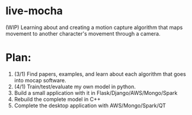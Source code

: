 # live-mocha
(WIP) Learning about and creating a motion capture algorithm that maps
movement to another character's movement through a camera.

# Plan:
1. (3/1) Find papers, examples, and learn about each algorithm that goes into mocap software.
2. (4/1) Train/test/evaluate my own model in python.
3. Build a small application with it in Flask/Django/AWS/Mongo/Spark
4. Rebuild the complete model in C++
5. Complete the desktop application with AWS/Mongo/Spark/QT
